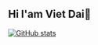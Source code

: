 ## Hi I'am Viet Dai👋
[![GitHub stats](https://github-readme-stats.vercel.app/api?username=vietdai-bk)](https://vietdai.nicepage.io/)
<!--
**vietdai-bk/vietdai-bk** is a ✨ _special_ ✨ repository because its `README.md` (this file) appears on your GitHub profile.

Here are some ideas to get you started:

- 🔭 I’m currently working on ...
- 🌱 I’m currently learning ...
- 👯 I’m looking to collaborate on ...
- 🤔 I’m looking for help with ...
- 💬 Ask me about ...
- 📫 How to reach me: ...
- 😄 Pronouns: ...
- ⚡ Fun fact: ...
-->
